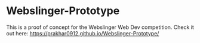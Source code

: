 # Webslinger-Prototype

This is a proof of concept for the Webslinger Web Dev competition.
Check it out here: https://prakhar0912.github.io/Webslinger-Prototype/
